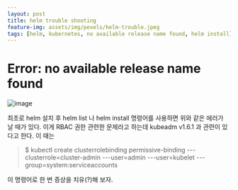 ```yaml
---
layout: post
title: helm trouble shooting
feature-img: assets/img/pexels/helm-trouble.jpeg
tags: [helm, kubernetes, no available release name found, helm install]
---
```


# Error: no available release name found

![image](http://github.com/nowjean/nowjean.github.io/blob/master/assets/img/thumbnails/helm-trouble.jpeg)


최초로 helm 설치 후 helm list 나  helm install 명령어를 사용하면 위와 같은 에러가 날 때가 있다.
이게 RBAC 권한 관련한 문제라고 하는데 kubeadm v1.6.1 과 관련이 있다고 한다.
이 때는 
>  $ kubectl create clusterrolebinding permissive-binding ---clusterrole=cluster-admin ---user=admin ---user=kubelet ---group=system:serviceaccounts

이 명령어로 한 번 증상을 치유(?)해 보자.
